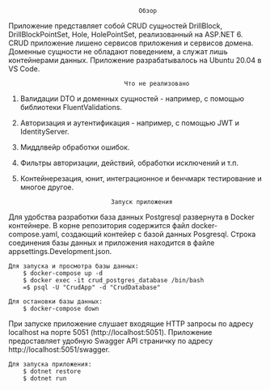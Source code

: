                                         Обзор
Приложение представляет собой CRUD сущностей DrillBlock, DrillBlockPointSet, Hole, HolePointSet, реализованный
на ASP.NET 6. CRUD приложение лишено сервисов приложения и сервисов домена. Доменные сущности не обладают поведением,
а служат лишь контейнерами данных.
    Приложение разрабатывалось на Ubuntu 20.04 в VS Code.

                                    Что не реализовано
1. Валидации DTO и доменных сущностей - например, с помощью библиотеки FluentValidations.
2. Авторизация и аутентификация - например, с помощью JWT и IdentityServer.
3. Миддлвейр обработки ошибок.
4. Фильтры авторизации, действий, обработки исключений и т.п.
5. Контейнерезация, юнит, интеграционное и бенчмарк тестирование и многое другое.

                                Запуск приложения
Для удобства разработки база данных Postgresql развернута в Docker контейнере.
В корне репозитория содержится файл
docker-compose.yaml, создающий контейер с базой данных Posgresql.
Строка соединения базы данных и приложения находится в файлe appsettings.Development.json. 

    Для запуска и просмотра базы данных:
        $ docker-compose up -d
        $ docker exec -it crud_postgres_database /bin/bash
        =$ psql -U "CrudApp" -d "CrudDatabase"

    Для остановки базы данных:
        $ docker-compose down

При запуске приложение слушает входящие HTTP запросы по адресу localhost на порте 5051 (http://localhost:5051).
Приложение предоставляет удобную Swagger API страничку по адресу http://localhost:5051/swagger.

    Для запуска приложения:
    	$ dotnet restore
        $ dotnet run



